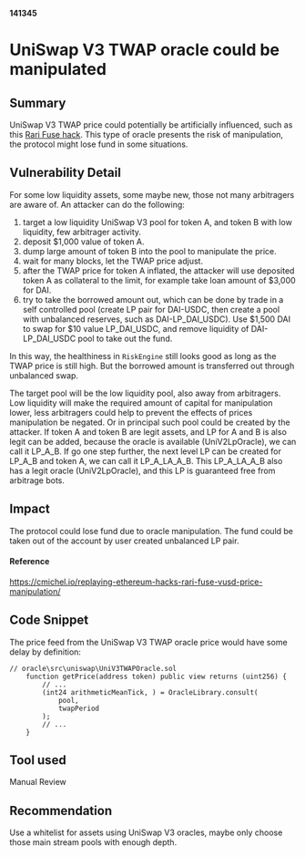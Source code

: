 __141345__
# UniSwap V3 TWAP oracle could be manipulated

## Summary

UniSwap V3 TWAP price could potentially be artificially influenced, such as this [Rari Fuse hack](https://twitter.com/RariCapital/status/1455569653820973057). This type of oracle presents the risk of manipulation, the protocol might lose fund in some situations.



## Vulnerability Detail

For some low liquidity assets, some maybe new, those not many arbitragers are aware of. An attacker can do the following:
1. target a low liquidity UniSwap V3 pool for token A, and token B with low liquidity, few arbitrager activity.
2. deposit \$1,000 value of token A.
3. dump large amount of token B into the pool to manipulate the price.
4. wait for many blocks, let the TWAP price adjust.
5. after the TWAP price for token A inflated, the attacker will use deposited token A as collateral to the limit, for example take loan amount of \$3,000 for DAI.
6. try to take the borrowed amount out, which can be done by trade in a self controlled pool (create LP pair for DAI-USDC, then create a pool with unbalanced reserves, such as DAI-LP_DAI_USDC). Use \$1,500 DAI to swap for \$10 value LP_DAI_USDC, and remove liquidity of DAI-LP_DAI_USDC pool to take out the fund.

In this way, the healthiness in `RiskEngine` still looks good as long as the TWAP price is still high. But the borrowed amount is transferred out through unbalanced swap.

The target pool will be the low liquidity pool, also away from arbitragers.
Low liquidity will make the required amount of capital for manipulation lower, less arbitragers could help to prevent the effects of prices manipulation be negated.
Or in principal such pool could be created by the attacker. If token A and token B are legit assets, and LP for A and B is also legit can be added, because the oracle is available (UniV2LpOracle), we can call it LP_A_B. If go one step further, the next level LP can be created for LP_A_B and token A, we can call it LP_A_LA_A_B. This LP_A_LA_A_B also has a legit oracle (UniV2LpOracle), and this LP is guaranteed free from arbitrage bots.


## Impact

The protocol could lose fund due to oracle manipulation. The fund could be taken out of the account by user created unbalanced LP pair.


#### Reference

https://cmichel.io/replaying-ethereum-hacks-rari-fuse-vusd-price-manipulation/



## Code Snippet

The price feed from the UniSwap V3 TWAP oracle price would have some delay by definition:
```solidity
// oracle\src\uniswap\UniV3TWAPOracle.sol
    function getPrice(address token) public view returns (uint256) {
        // ...
        (int24 arithmeticMeanTick, ) = OracleLibrary.consult(
            pool,
            twapPeriod
        );
        // ...
    }
```

## Tool used

Manual Review

## Recommendation

Use a whitelist for assets using UniSwap V3 oracles, maybe only choose those main stream pools with enough depth.